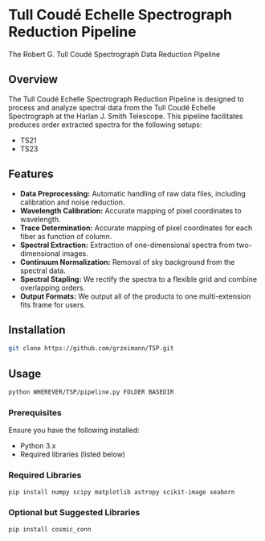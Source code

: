 # Tull Coudé Echelle Spectrograph Reduction Pipeline
The Robert G. Tull Coudé Spectrograph Data Reduction Pipeline

## Overview
The Tull Coudé Echelle Spectrograph Reduction Pipeline is designed to process and analyze spectral data from the Tull Coudé Echelle Spectrograph at the Harlan J. Smith Telescope. This pipeline facilitates produces order extracted spectra for the following setups:

- TS21
- TS23

## Features
- **Data Preprocessing:** Automatic handling of raw data files, including calibration and noise reduction.
- **Wavelength Calibration:** Accurate mapping of pixel coordinates to wavelength.
- **Trace Determination:** Accurate mapping of pixel coordinates for each fiber as function of column.
- **Spectral Extraction:** Extraction of one-dimensional spectra from two-dimensional images.
- **Continuum Normalization:** Removal of sky background from the spectral data.
- **Spectral Stapling:** We rectify the spectra to a flexible grid and combine overlapping orders.
- **Output Formats:** We output all of the products to one multi-extension fits frame for users.

## Installation
```bash
git clone https://github.com/grzeimann/TSP.git
```
## Usage
```bash
python WHEREVER/TSP/pipeline.py FOLDER BASEDIR
```

### Prerequisites
Ensure you have the following installed:
- Python 3.x
- Required libraries (listed below)

### Required Libraries
```bash
pip install numpy scipy matplotlib astropy scikit-image seaborn
```

### Optional but Suggested Libraries
```bash
pip install cosmic_conn
```
